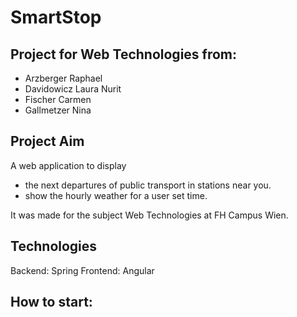 # SmartStop

## Project for Web Technologies from:

* Arzberger Raphael
* Davidowicz Laura Nurit
* Fischer Carmen
* Gallmetzer Nina

## Project Aim
A web application to display 
* the next departures of public transport in stations near you. 
* show the hourly weather for a user set time.

It was made for the subject Web Technologies at FH Campus Wien.

## Technologies
Backend: Spring
Frontend: Angular

## How to start:
